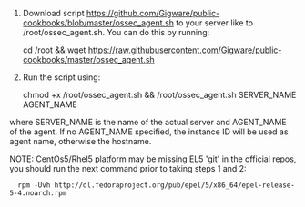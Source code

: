 1. Download script https://github.com/Gigware/public-cookbooks/blob/master/ossec_agent.sh to your server like to /root/ossec_agent.sh. You can do this by running:


      cd /root && wget https://raw.githubusercontent.com/Gigware/public-cookbooks/master/ossec_agent.sh 

2. Run the script using:

      chmod +x /root/ossec_agent.sh && /root/ossec_agent.sh SERVER_NAME AGENT_NAME


where SERVER_NAME is the name of the actual server and AGENT_NAME of the agent. If no AGENT_NAME specified, the instance ID will be used as agent name, otherwise the hostname.

NOTE: CentOs5/Rhel5 platform may be missing EL5 'git' in the official repos, you should run the next command prior to taking steps 1 and 2:


      rpm -Uvh http://dl.fedoraproject.org/pub/epel/5/x86_64/epel-release-5-4.noarch.rpm
